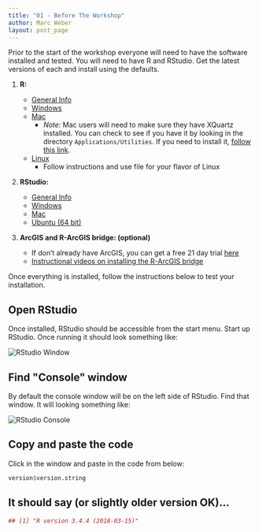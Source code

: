 ```yaml
---
title: "01 - Before The Workshop"
author: Marc Weber
layout: post_page
---
```


Prior to the start of the workshop everyone will need to have the software 
installed and tested.  You will need to have  R and RStudio.  Get the latest versions of each and install using the defaults.  

1. **R:** 
    - [General Info](http://cran.r-project.org/)
    - [Windows](http://cran.r-project.org/bin/windows/base/R-3.4.4-win.exe)
    - [Mac](http://cran.r-project.org/bin/macosx/R-3.4.4.pkg)
        - *Note:* Mac users will need to make sure they have XQuartz installed. You can check to see if you have it by looking in the directory `Applications/Utilities`.  If you need to install it, [follow this link](http://xquartz.macosforge.org/landing/).
    - [Linux](https://cran.r-project.org/bin/linux/)
        - Follow instructions and use file for your flavor of Linux

2. **RStudio:** 
    - [General Info](http://www.rstudio.com/products/rstudio/download/)
    - [Windows](https://download1.rstudio.org/RStudio-1.1.442.exe)
    - [Mac](https://download1.rstudio.org/RStudio-1.1.442.dmg)
    - [Ubuntu (64 bit)](https://download1.rstudio.org/rstudio-1.1.442-amd64.deb)

3. **ArcGIS and R-ArcGIS bridge:  (optional)** 
    - If don’t already have ArcGIS, you can get a free 21 day trial [here](http://www.arcgis.com/features/free-trial.html)
    - [Instructional videos on installing the R-ArcGIS bridge](https://community.esri.com/groups/rstats/content?filterID=contentstatus%5Bpublished%5D~objecttype~objecttype%5Bvideo%5D) 

  
Once everything is installed, follow the instructions below to test your installation.

## Open RStudio
Once installed, RStudio should be accessible from the start menu.  Start up RStudio.  Once running it should look something like:

![RStudio Window](/AWRA_GIS_R_Workshop/figure/rstudio.png)

## Find "Console" window
By default the console window will be on the left side of RStudio.  Find that window.  It will looking something like:  

![RStudio Console](/AWRA_GIS_R_Workshop/figure/rstudio_console.png)

## Copy and paste the code
Click in the window and paste in the code from below:


```r
version$version.string
```

## It should say (or slightly older version OK)...

```r
## [1] "R version 3.4.4 (2018-03-15)"
```




